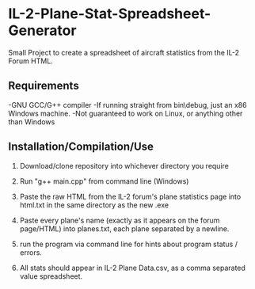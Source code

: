 # IL-2-Plane-Stat-Spreadsheet-Generator
Small Project to create a spreadsheet of aircraft statistics from the IL-2 Forum HTML.

## Requirements
-GNU GCC/G++ compiler
-If running straight from bin\debug, just an x86 Windows machine.
-Not guaranteed to work on Linux, or anything other than Windows

## Installation/Compilation/Use

1. Download/clone repository into whichever directory you require

2. Run "g++ main.cpp" from command line (Windows)

3. Paste the raw HTML from the IL-2 forum's plane statistics page into html.txt in the same directory as the new .exe

4. Paste every plane's name (exactly as it appears on the forum page/HTML) into planes.txt, each plane separated by a newline.

4. run the program via command line for hints about program status / errors.

5. All stats should appear in IL-2 Plane Data.csv, as a comma separated value spreadsheet.
